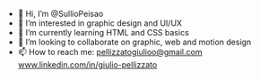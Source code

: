 - 👋 Hi, I’m @SullioPeisao
- 👀 I’m interested in graphic design and UI/UX
- 🌱 I’m currently learning HTML and CSS basics
- 💞️ I’m looking to collaborate on graphic, web and motion design
- 📫 How to reach me:
     pellizzatogiulioo@gmail.com
     www.linkedin.com/in/giulio-pellizzato

<!---
SullioPeisao/SullioPeisao is a ✨ special ✨ repository because its `README.md` (this file) appears on your GitHub profile.
You can click the Preview link to take a look at your changes.
--->
